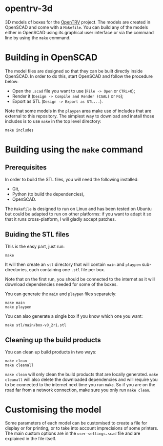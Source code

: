 opentrv-3d
==========

3D models of boxes for the [OpenTRV](http://opentrv.org.uk/) project.
The models are created in OpenSCAD and come with a `Makefile`. You can
build any of the models either in OpenSCAD using its graphical user
interface or via the command line by using the `make` command.

Building in OpenSCAD
====================

The model files are designed so that they can be built directly inside
OpenSCAD. In order to do this, start OpenSCAD and follow the procedure
below:
- Open the `.scad` file you want to use (`File -> Open` or `CTRL+O`);
- Render it (`Design -> Compile and Render (CGAL)` or `F6`);
- Export as STL (`Design -> Export as STL...`).

Note that some models in the `playpen` area make use of includes that
are external to this repository. The simplest way to download and install
those includes is to use `make` in the top level directory:

    make includes

Building using the `make` command
=================================

Prerequisites
-------------

In order to build the STL files, you will need the following installed:
- Git,
- Python (to build the dependencies),
- OpenSCAD.

The `Makefile` is designed to run on Linux and has been tested on Ubuntu but
could be adapted to run on other platforms: if you want to adapt it so that it
runs cross-platform, I will gladly accept patches.

Buiding the STL files
---------------------

This is the easy part, just run:

    make

It will then create an `stl` directory that will contain `main` and `playpen`
sub-directories, each containing one `.stl` file per box.

Note that on the first run, you should be connected to the internet as it will
download dependencies needed for some of the boxes.

You can generate the `main` and `playpen` files separately:

    make main
    make playpen

You can also generate a single box if you know which one you want:

    make stl/main/box-v0_2r1.stl

Cleaning up the build products
------------------------------

You can clean up build products in two ways:

    make clean
    make cleanall

`make clean` will only clean the build products that are locally generated.
`make cleanall` will also delete the downloaded dependencies and will require
you to be connected to the internet next time you run `make`. So if you are
on the road far from a network connection, make sure you only run `make clean`.

Customising the model
=====================

Some parameters of each model can be customised to create a file for display or
for printing, or to take into account imprecisions of some printers. The main
custom options are in the `user-settings.scad` file and are explained in the
file itself.

